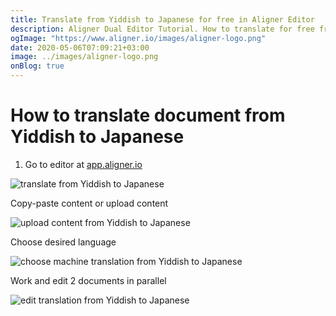 ```yaml
---
title: Translate from Yiddish to Japanese for free in Aligner Editor
description: Aligner Dual Editor Tutorial. How to translate for free from Yiddish to Japanese. Aligner is multilingual document management platform. 
ogImage: "https://www.aligner.io/images/aligner-logo.png"
date: 2020-05-06T07:09:21+03:00
image: ../images/aligner-logo.png
onBlog: true
---
```


# How to translate document from Yiddish to Japanese

1. Go to editor at [app.aligner.io](https://app.aligner.io "Aligner App web page")

![translate from Yiddish to Japanese](../aligner-blank-editor.png "translate from Yiddish to Japanese")

Copy-paste content or upload content

![upload content from Yiddish to Japanese](../aligner-uploaded-document.png "upload content from Yiddish to Japanese")

Choose desired language

![choose machine translation from Yiddish to Japanese](../aligner-language-dropdown.png "choose machine translation from Yiddish to Japanese")

Work and edit 2 documents in parallel

![edit translation from Yiddish to Japanese](../aligner-double-sitded-editor.png "edit translation from Yiddish to Japanese")

